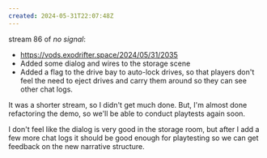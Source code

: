 ```yaml
---
created: 2024-05-31T22:07:48Z
---
```


stream 86 of _no signal_:
- https://vods.exodrifter.space/2024/05/31/2035
- Added some dialog and wires to the storage scene
- Added a flag to the drive bay to auto-lock drives, so that players don't feel the need to eject drives and carry them around so they can see other chat logs.

It was a shorter stream, so I didn't get much done. But, I'm almost done refactoring the demo, so we'll be able to conduct playtests again soon. 

I don't feel like the dialog is very good in the storage room, but after I add a few more chat logs it should be good enough for playtesting so we can get feedback on the new narrative structure.

